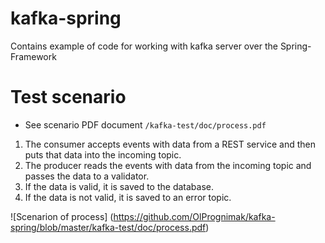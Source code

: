 # kafka-spring
Contains example of code for working with kafka server over the Spring-Framework

# Test scenario

- See scenario PDF document  ```/kafka-test/doc/process.pdf```

1. The consumer accepts events with data from a REST service and then puts that data into the incoming topic.
2. The producer reads the events with data from the incoming topic and passes the data to a validator.
3. If the data is valid, it is saved to the database.
4. If the data is not valid, it is saved to an error topic.


![Scenarion of process] (https://github.com/OlPrognimak/kafka-spring/blob/master/kafka-test/doc/process.pdf)
